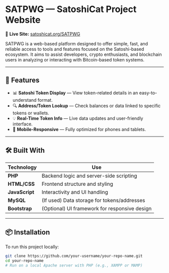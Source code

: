 # SATPWG — SatoshiCat Project Website

🚀 **Live Site:** [satoshicat.org/SATPWG](https://satoshicat.org/SATPWG/index.php)

SATPWG is a web-based platform designed to offer simple, fast, and reliable access to tools and features focused on the Satoshi-based ecosystem. It aims to assist developers, crypto enthusiasts, and blockchain users in analyzing or interacting with Bitcoin-based token systems.

---

## 🧠 Features

- 📊 **Satoshi Token Display** — View token-related details in an easy-to-understand format.
- 🔍 **Address/Token Lookup** — Check balances or data linked to specific tokens or wallets.
- 💡 **Real-Time Token Info** — Live data updates and user-friendly interface.
- 📱 **Mobile-Responsive** — Fully optimized for phones and tablets.

---

## 🛠️ Built With

| Technology | Use |
|------------|-----|
| **PHP** | Backend logic and server-side scripting |
| **HTML/CSS** | Frontend structure and styling |
| **JavaScript** | Interactivity and UI handling |
| **MySQL** | (If used) Data storage for tokens/addresses |
| **Bootstrap** | (Optional) UI framework for responsive design |

---

## 📦 Installation

To run this project locally:

```bash
git clone https://github.com/your-username/your-repo-name.git
cd your-repo-name
# Run on a local Apache server with PHP (e.g., XAMPP or MAMP)
